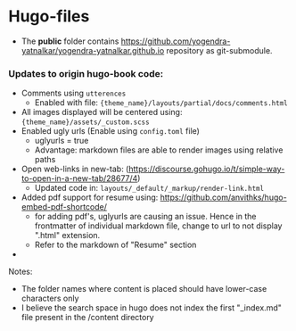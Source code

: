 # Hugo-files

- The **public** folder contains https://github.com/yogendra-yatnalkar/yogendra-yatnalkar.github.io repository as git-submodule.

### Updates to origin hugo-book code:

- Comments using `utterences`
  - Enabled with file: `{theme_name}/layouts/partial/docs/comments.html`
- All images displayed will be centered using: `{theme_name}/assets/_custom.scss`
- Enabled ugly urls (Enable using `config.toml` file)
  - uglyurls = true
  - Advantage: markdown files are able to render images using relative paths
- Open web-links in new-tab: (https://discourse.gohugo.io/t/simple-way-to-open-in-a-new-tab/28677/4)
  - Updated code in: `layouts/_default/_markup/render-link.html`
- Added pdf support for resume using: https://github.com/anvithks/hugo-embed-pdf-shortcode/ 
  - for adding pdf's, uglyurls are causing an issue. Hence in the frontmatter of individual markdown file, change to url to not display ".html" extension.
  - Refer to the markdown of "Resume" section
- 

Notes:
  - The folder names where content is placed should have lower-case characters only
  - I believe the search space in hugo does not index the first "_index.md" file present in the /content directory



